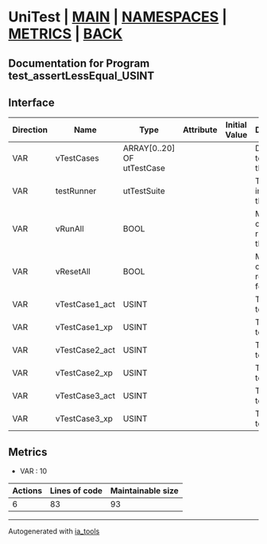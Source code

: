 # UniTest | [MAIN] | [NAMESPACES] | [METRICS] | [BACK]  

## Documentation for Program test_assertLessEqual_USINT  

## Interface  

| Direction | Name | Type | Attribute | Initial Value | Documentation |
| --------- | ---- | ---- | --------- | ------------- | ------------- |
| VAR | vTestCases | ARRAY[0..20] OF utTestCase |  |  | Definition of all test cases for this POU |  
| VAR | testRunner | utTestSuite |  |  | Test Suite fb instance to run the tests |  
| VAR | vRunAll | BOOL |  |  | Manual command to run all tests for this POU |  
| VAR | vResetAll | BOOL |  |  | Manual command to reset all tests for this POU |  
| VAR | vTestCase1_act | USINT |  |  | Test data 1 of test case 1 |  
| VAR | vTestCase1_xp | USINT |  |  | Test data 2 of test case 1 |  
| VAR | vTestCase2_act | USINT |  |  | Test data 1 of test case 2 |  
| VAR | vTestCase2_xp | USINT |  |  | Test data 2 of test case 2 |  
| VAR | vTestCase3_act | USINT |  |  | Test data 1 of test case 3 |  
| VAR | vTestCase3_xp | USINT |  |  | Test data 2 of test case 3 |  


## Metrics  

- VAR : 10

| Actions | Lines of code | Maintainable size |
| ------- | ------------- | ----------------- |
| 6 | 83 | 93 |

---
Autogenerated with [ia_tools](https://github.com/tkucic/ia_tools)  

[MAIN]: ../../../../index.md
[NAMESPACES]: ../../nsList.md
[METRICS]: ../../../metrics.md
[BACK]: ../nsMain.md
